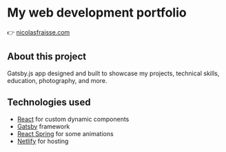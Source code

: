 # My web development portfolio

👉 [nicolasfraisse.com](https://www.nicolasfraisse.com)

## About this project

Gatsby.js app designed and built to showcase my projects, technical skills, education, photography, and more.

## Technologies used

- [React](https://reactjs.org/) for custom dynamic components
- [Gatsby](https://www.gatsbyjs.com/) framework
- [React Spring](https://www.react-spring.io/) for some animations
- [Netlify](https://www.netlify.com/) for hosting
